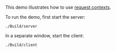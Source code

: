 This demo illustrates how to use [request contexts][1].

To run the demo, first start the server:

```
./Build/server
```

In a separate window, start the client:

```
./Build/client
```

[1]: https://doc.zeroc.com/ice/3.7/client-side-features/request-contexts
